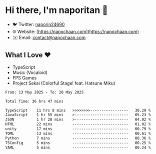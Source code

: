 # Hi there, I'm naporitan 👋

- 🐦 Twitter: [naporin24690](https://twitter.com/naporin24690)
- 🌐 Website: [https://napochaan.com](https://napochaan.com)
- ✉️ Email: [contact@napochaan.com](mailto:contact@napochaan.com)

## What I Love ❤️
- TypeScript
- Music (Vocaloid)
- FPS Games
- Project Sekai (Colorful Stage! feat. Hatsune Miku)

<!--START_SECTION:waka-->

```txt
From: 13 May 2025 - To: 20 May 2025

Total Time: 36 hrs 47 mins

TypeScript    11 hrs 8 mins   >>>>>>>>-----------------   30.29 %
JavaScript    1 hr 55 mins    >------------------------   05.23 %
JSON          1 hr 28 mins    >------------------------   04.02 %
HTML          22 mins         -------------------------   01.02 %
unity         17 mins         -------------------------   00.79 %
TOML          13 mins         -------------------------   00.61 %
Python        7 mins          -------------------------   00.36 %
TSConfig      5 mins          -------------------------   00.25 %
YAML          5 mins          -------------------------   00.24 %
```

<!--END_SECTION:waka-->

